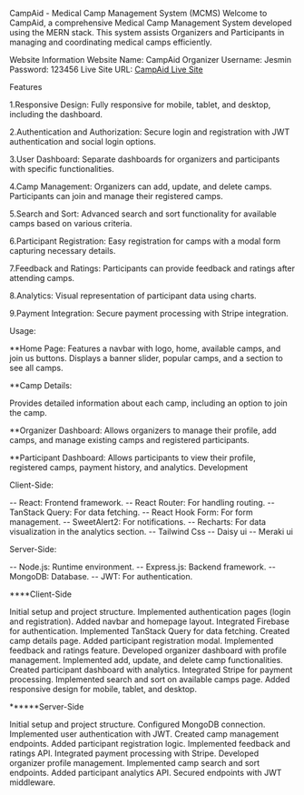 CampAid - Medical Camp Management System (MCMS)
Welcome to CampAid, a comprehensive Medical Camp Management System developed using the MERN stack. This system assists Organizers and Participants in managing and coordinating medical camps efficiently.

Website Information
Website Name: CampAid
Organizer Username: Jesmin
Password: 123456
Live Site URL: [CampAid Live Site](https://camp-aid.web.app)


Features

1.Responsive Design: Fully responsive for mobile, tablet, and desktop, including the dashboard.

2.Authentication and Authorization: Secure login and registration with JWT authentication and social login options.

3.User Dashboard: Separate dashboards for organizers and participants with specific functionalities.

4.Camp Management: Organizers can add, update, and delete camps. Participants can join and manage their registered camps.

5.Search and Sort: Advanced search and sort functionality for available camps based on various criteria.

6.Participant Registration: Easy registration for camps with a modal form capturing necessary details.

7.Feedback and Ratings: Participants can provide feedback and ratings after attending camps.

8.Analytics: Visual representation of participant data using charts.

9.Payment Integration: Secure payment processing with Stripe integration.



Usage:


**Home Page: 
Features a navbar with logo, home, available camps, and join us buttons. Displays a banner slider, popular camps, and a section to see all camps.

**Camp Details: 

Provides detailed information about each camp, including an option to join the camp.

**Organizer Dashboard: 
Allows organizers to manage their profile, add camps, and manage existing camps and registered participants.

**Participant Dashboard:
 Allows participants to view their profile, registered camps, payment history, and analytics.
Development


Client-Side: 

--  React: Frontend framework.
--  React Router: For handling routing.
--  TanStack Query: For data fetching.
--  React Hook Form: For form management.
--  SweetAlert2: For notifications.
--  Recharts: For data visualization in the analytics section.
--  Tailwind Css
--  Daisy ui
--  Meraki ui



Server-Side:

--  Node.js: Runtime environment.
--  Express.js: Backend framework.
--  MongoDB: Database.
--  JWT: For authentication.



****Client-Side

Initial setup and project structure.
Implemented authentication pages (login and registration).
Added navbar and homepage layout.
Integrated Firebase for authentication.
Implemented TanStack Query for data fetching.
Created camp details page.
Added participant registration modal.
Implemented feedback and ratings feature.
Developed organizer dashboard with profile management.
Implemented add, update, and delete camp functionalities.
Created participant dashboard with analytics.
Integrated Stripe for payment processing.
Implemented search and sort on available camps page.
Added responsive design for mobile, tablet, and desktop.



******Server-Side


Initial setup and project structure.
Configured MongoDB connection.
Implemented user authentication with JWT.
Created camp management endpoints.
Added participant registration logic.
Implemented feedback and ratings API.
Integrated payment processing with Stripe.
Developed organizer profile management.
Implemented camp search and sort endpoints.
Added participant analytics API.
Secured endpoints with JWT middleware.
